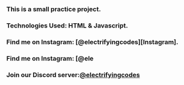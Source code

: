 ### This is a small practice project.

### Technologies Used: HTML & Javascript.

### Find me on Instagram: [@electrifyingcodes][Instagram].
### Find me on Instagram: [@ele
### Join our Discord server:[@electrifyingcodes][discord]

[Instgram]: https://www.instagram.com/electrifying_codes
[discord]: htt